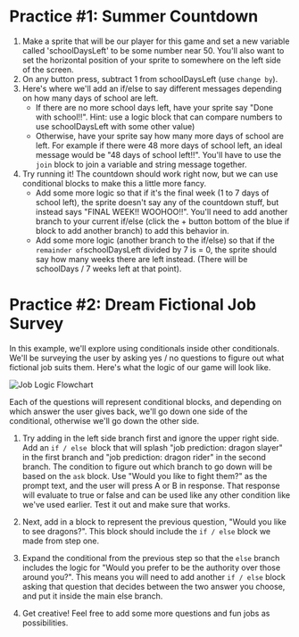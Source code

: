 # Practice #1: Summer Countdown

1. Make a sprite that will be our player for this game and set a new variable called 'schoolDaysLeft' to be some number near 50. You'll also want to set the horizontal position of your sprite to somewhere on the left side of the screen.
2. On any button press, subtract 1 from schoolDaysLeft (use `change by`).
3. Here's where we'll add an if/else to say different messages depending on how many days of school are left.
	* If there are no more school days left, have your sprite say "Done with school!!". Hint: use a logic block that can compare numbers to use schoolDaysLeft with some other value)
	* Otherwise, have your sprite say how many more days of school are left. For example if there were 48 more days of school left, an ideal message would be "48 days of school left!!". You'll have to use the `join` block to join a variable and string message together.
4. Try running it! The countdown should work right now, but we can use conditional blocks to make this a little more fancy.
	* Add some more logic so that if it's the final week (1 to 7 days of school left), the sprite doesn't say any of the countdown stuff, but instead says "FINAL WEEK!! WOOHOO!!". You'll need to add another branch to your current if/else (click the + button bottom of the blue if block to add another branch) to add this behavior in.
	* Add some more logic (another branch to the if/else) so that if the `remainder of`schoolDaysLeft divided by 7 is = 0, the sprite should say how many weeks there are left instead. (There will be schoolDays / 7 weeks left at that point).

# Practice #2: Dream Fictional Job Survey

In this example, we'll explore using conditionals inside other conditionals. We'll be surveying the user by asking yes / no questions to figure out what fictional job suits them. Here's what the logic of our game will look like.

![Job Logic Flowchart](courses/static/fictional-job-survey.png)

Each of the questions will represent conditional blocks, and depending on which answer the user gives back, we'll go down one side of the conditional, otherwise we'll go down the other side.

1. Try adding in the left side branch first and ignore the upper right side.  Add an `if / else `block that will splash "job prediction: dragon slayer" in the first branch and "job prediction: dragon rider" in the second branch.  The condition to figure out which branch to go down will be based on the `ask` block. Use "Would you like to fight them?" as the prompt text, and the user will press A or B in response. That response will evaluate to true or false and can be used like any other condition like we've used earlier. Test it out and make sure that works.

2. Next, add in a block to represent the previous question, "Would you like to see dragons?". This block should include the `if / else` block we made from step one. 

3. Expand the conditional from the previous step so that the `else` branch includes the logic for "Would you prefer to be the authority over those around you?". This means you will need to add another `if / else` block asking that question that decides between the two answer you choose, and put it inside the main else branch.

4. Get creative! Feel free to add some more questions and fun jobs as possibilities.
